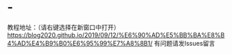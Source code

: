 # -
教程地址：（请右键选择在新窗口中打开）
https://blog2020.github.io/2019/09/12/%E6%90%AD%E5%BB%BA%E8%B4%AD%E4%B9%B0%E6%95%99%E7%A8%8B1/
有问题请发Issues留言
